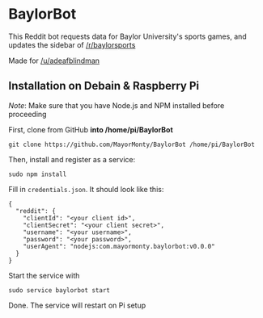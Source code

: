 # BaylorBot

This Reddit bot requests data for Baylor University's sports games, and updates the sidebar of [/r/baylorsports](https://reddit.com/r/baylorsports)

Made for [/u/adeafblindman](https://reddit.com/u/adeafblindman)

## Installation on Debain & Raspberry Pi

*Note*: Make sure that you have Node.js and NPM installed before proceeding

First, clone from GitHub **into /home/pi/BaylorBot**

    git clone https://github.com/MayorMonty/BaylorBot /home/pi/BaylorBot

Then, install and register as a service:

    sudo npm install

Fill in `credentials.json`. It should look like this:

    {
      "reddit": {
        "clientId": "<your client id>",
        "clientSecret": "<your client secret>",
        "username": "<your username>",
        "password": "<your password>",
        "userAgent": "nodejs:com.mayormonty.baylorbot:v0.0.0"
      }
    }

Start the service with

    sudo service baylorbot start

Done. The service will restart on Pi setup 
